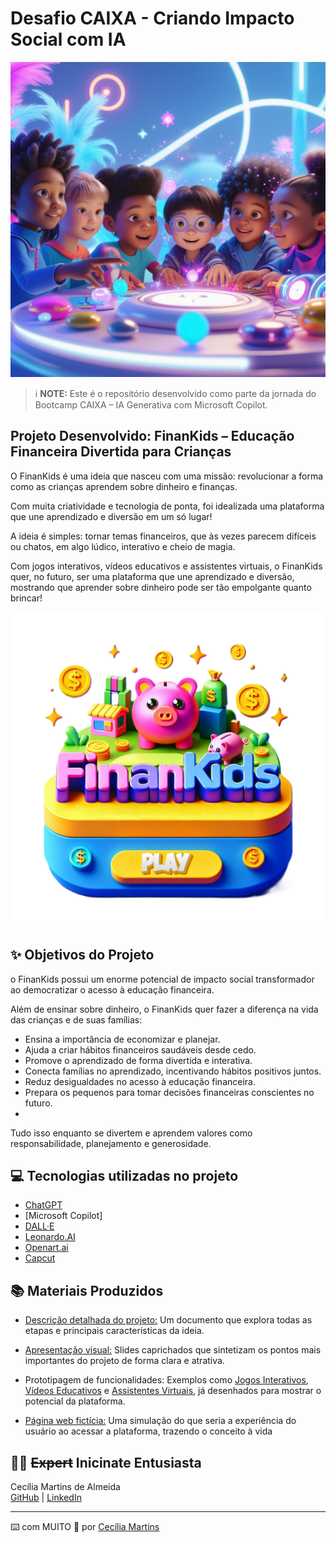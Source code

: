 # Desafio CAIXA - Criando Impacto Social com IA


  <div align="center">
  <img src="./Imagens/Leonardo_Image.jpg" alt="Descrição da imagem" width="600">
</div>


 > ℹ️ **NOTE:** Este é o repositório desenvolvido como parte da jornada do Bootcamp CAIXA – IA Generativa com Microsoft Copilot.


## Projeto Desenvolvido: FinanKids – Educação Financeira Divertida para Crianças

O FinanKids é uma ideia que nasceu com uma missão: revolucionar a forma como as crianças aprendem sobre dinheiro e finanças. 

Com muita criatividade e tecnologia de ponta, foi idealizada uma plataforma que une aprendizado e diversão em um só lugar!

A ideia é simples: tornar temas financeiros, que às vezes parecem difíceis ou chatos, em algo lúdico, interativo e cheio de magia.

Com jogos interativos, vídeos educativos e assistentes virtuais, o FinanKids quer, no futuro, ser uma plataforma que une aprendizado e diversão, mostrando que aprender sobre dinheiro pode ser tão empolgante quanto brincar!

   <div align="center">
  <img src="./Imagens/Logo_V4.png" alt="Descrição da imagem" width="600">
</div>


## ✨ Objetivos do Projeto

o FinanKids possui um enorme potencial de impacto social transformador ao democratizar o acesso à educação financeira.

Além de ensinar sobre dinheiro, o FinanKids quer fazer a diferença na vida das crianças e de suas famílias:

-	Ensina a importância de economizar e planejar.
-	Ajuda a criar hábitos financeiros saudáveis desde cedo.
-	Promove o aprendizado de forma divertida e interativa.
-	Conecta famílias no aprendizado, incentivando hábitos positivos juntos.
-	Reduz desigualdades no acesso à educação financeira.
-	Prepara os pequenos para tomar decisões financeiras conscientes no futuro.
-	
Tudo isso enquanto se divertem e aprendem valores como responsabilidade, planejamento e generosidade. 


## 💻 Tecnologias utilizadas no projeto

- [ChatGPT](https://chat.openai.com/) 
- [Microsoft Copilot]
- [DALL·E](https://openai.com/dall-e)
- [Leonardo.AI](https://https//app.leonardo.ai/)
- [Openart.ai](https://openart.ai/home)
- [Capcut](https://www.capcut.com/pt-br/)


## 📚 Materiais Produzidos

-	[Descrição detalhada do projeto:](https://github.com/Cecima1/Projeto-CAIXA/raw/main/Projeto_Final/2.0_Projeto.pdf) Um documento que explora todas as etapas e principais características da ideia.
  
-	[Apresentação visual:](https://github.com/Cecima1/Projeto-CAIXA/raw/main/Projeto_Final/1_FinanKids_Apresentacao.pdf) Slides caprichados que sintetizam os pontos mais importantes do projeto de forma clara e atrativa.
  
-	Prototipagem de funcionalidades: Exemplos como [Jogos Interativos](https://github.com/Cecima1/Projeto-CAIXA/raw/main/Projeto_Final/2.1_Jogos_Interativos.pdf), [Vídeos Educativos](https://github.com/Cecima1/Projeto-CAIXA/raw/main/Projeto_Final/2.3_V%C3%ADdeo%20Educativo.mp4) e [Assistentes Virtuais](https://github.com/Cecima1/Projeto-CAIXA/raw/main/Projeto_Final/2.2_Assistentes_Virtuais.pdf), já desenhados para mostrar o potencial da plataforma.

-	[Página web fictícia:](https://github.com/Cecima1/Projeto-CAIXA/raw/main/Projeto_Final/3_P%C3%A1gina_Web_Final.html) Uma simulação do que seria a experiência do usuário ao acessar a plataforma, trazendo o conceito à vida


## 👨‍💻 ~~Expert~~ Inicinate Entusiasta

<p>
    Cecília Martins de Almeida<br>
    <a href="https://github.com/Cecima1">GitHub</a> | 
    <a href="https://www.linkedin.com/in/cecilia-martins-de-almeida-905112345/">LinkedIn</a>
</p>

---

⌨️ com MUITO 💜 por [Cecília Martins](https://github.com/Cecima1)

